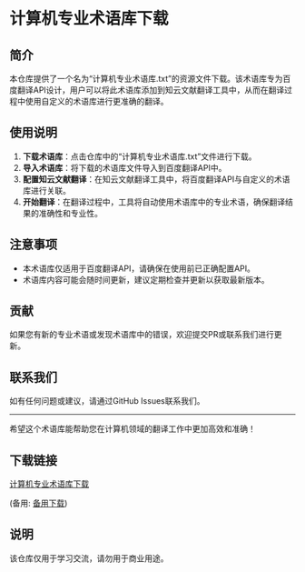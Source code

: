 # 计算机专业术语库下载

## 简介
本仓库提供了一个名为“计算机专业术语库.txt”的资源文件下载。该术语库专为百度翻译API设计，用户可以将此术语库添加到知云文献翻译工具中，从而在翻译过程中使用自定义的术语库进行更准确的翻译。

## 使用说明
1. **下载术语库**：点击仓库中的“计算机专业术语库.txt”文件进行下载。
2. **导入术语库**：将下载的术语库文件导入到百度翻译API中。
3. **配置知云文献翻译**：在知云文献翻译工具中，将百度翻译API与自定义的术语库进行关联。
4. **开始翻译**：在翻译过程中，工具将自动使用术语库中的专业术语，确保翻译结果的准确性和专业性。

## 注意事项
- 本术语库仅适用于百度翻译API，请确保在使用前已正确配置API。
- 术语库内容可能会随时间更新，建议定期检查并更新以获取最新版本。

## 贡献
如果您有新的专业术语或发现术语库中的错误，欢迎提交PR或联系我们进行更新。

## 联系我们
如有任何问题或建议，请通过GitHub Issues联系我们。

---

希望这个术语库能帮助您在计算机领域的翻译工作中更加高效和准确！

## 下载链接
[计算机专业术语库下载](https://pan.quark.cn/s/803073e9fff8) 

(备用: [备用下载](https://pan.baidu.com/s/1kU7YHPTZafdaYqL77AyIwA?pwd=1234))

## 说明

该仓库仅用于学习交流，请勿用于商业用途。
